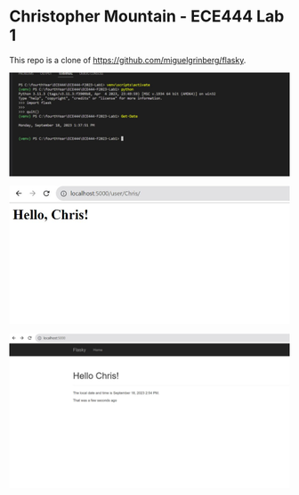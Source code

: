 # Christopher Mountain - ECE444 Lab 1

This repo is a clone of https://github.com/miguelgrinberg/flasky.

![Screenshot of Commit](/screenshots/Activity1.JPG?raw=true)

![Screenshot of Commit](/screenshots/Activity2-App.JPG?raw=true)

![Screenshot of Commit](/screenshots/Activity3.JPG?raw=true)